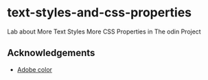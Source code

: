 # text-styles-and-css-properties
Lab about More Text Styles More CSS Properties in The odin Project

## Acknowledgements
 - [Adobe color](https://color.adobe.com/es/create/color-wheel)

